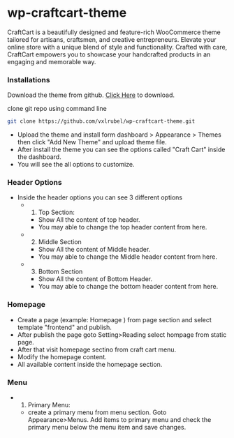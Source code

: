 # wp-craftcart-theme
CraftCart is a beautifully designed and feature-rich WooCommerce theme tailored for artisans, craftsmen, and creative entrepreneurs. Elevate your online store with a unique blend of style and functionality. Crafted with care, CraftCart empowers you to showcase your handcrafted products in an engaging and memorable way.

### Installations

   Download the theme from github. [Click Here](https://github.com/vxlrubel/wp-craftcart-theme/archive/refs/heads/main.zip) to download.

   clone git repo using command line
   ``` bash
   git clone https://github.com/vxlrubel/wp-craftcart-theme.git
   ```
   - Upload the theme and install form dashboard &gt; Appearance &gt; Themes then click "Add New Theme" and    upload theme file.
   - After install the theme you can see the options called "Craft Cart" inside the dashboard.
   - You will see the all options to customize.


### Header Options

- Inside the header options you can see 3 different options
   - 01. Top Section: 
      - Show All the content of top header.
      - You may able to change the top header content from here.
   - 02. Middle Section
      - Show All the content of Middle header.
      - You may able to change the Middle header content from here.
   - 03. Bottom Section
      - Show All the content of Bottom Header.
      - You may able to change the bottom header content from here.


### Homepage

   - Create a page (example: Homepage ) from page section and select template "frontend" and publish.
   - After publish the page goto Setting&gt;Reading select hompage from static page.
   - After that visit homepage sectino from craft cart menu.
   - Modify the homepage content.
   - All available content inside the homepage section.

### Menu

 - 01. Primary Menu:
   - create a primary menu from menu section. Goto Appearance&gt;Menus. Add items to primary menu and check
                  the primary menu below the menu item and save changes.